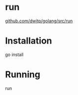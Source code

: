 run
===

[github.com/dwitp/golang/src/run](https://github.com/dwitp/golang/tree/master/src/run)

# Installation

go install

# Running

run
